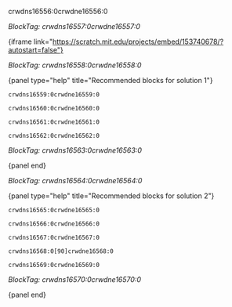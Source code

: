 crwdns16556:0crwdne16556:0

*BlockTag: crwdns16557:0crwdne16557:0*

{iframe link="https://scratch.mit.edu/projects/embed/153740678/?autostart=false"}

*BlockTag: crwdns16558:0crwdne16558:0*

{panel type="help" title="Recommended blocks for solution 1"}

<pre><code class="scratch:split:random">crwdns16559:0crwdne16559:0
</code></pre>

<pre><code class="scratch:split:random">crwdns16560:0crwdne16560:0
</code></pre>

<pre><code class="scratch:split:random">crwdns16561:0crwdne16561:0
</code></pre>

<pre><code class="scratch:split:random">crwdns16562:0crwdne16562:0
</code></pre>

*BlockTag: crwdns16563:0crwdne16563:0*

{panel end}

*BlockTag: crwdns16564:0crwdne16564:0*

{panel type="help" title="Recommended blocks for solution 2"}

<pre><code class="scratch:split:random">crwdns16565:0crwdne16565:0
</code></pre>

<pre><code class="scratch:split:random">crwdns16566:0crwdne16566:0
</code></pre>

<pre><code class="scratch:split:random">crwdns16567:0crwdne16567:0
</code></pre>

<pre><code class="scratch:split:random">crwdns16568:0[90]crwdne16568:0
</code></pre>

<pre><code class="scratch:split:random">crwdns16569:0crwdne16569:0
</code></pre>

*BlockTag: crwdns16570:0crwdne16570:0*

{panel end}